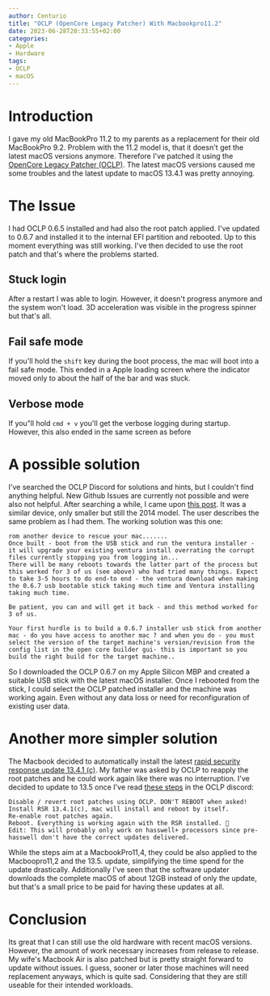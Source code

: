 ```yaml
---
author: Centurio
title: "OCLP (OpenCore Legacy Patcher) With Macbookpro11.2"
date: 2023-06-28T20:33:55+02:00
categories:
- Apple
- Hardware
tags:
- OCLP
- macOS
---
```

# Introduction
I gave my old MacBookPro 11.2 to my parents as a replacement for their old MacBookPro 9.2. Problem with the 11.2 model is, that it doesn't get the latest macOS versions anymore. Therefore I've patched it using the [OpenCore Legacy Patcher (OCLP)](https://github.com/dortania/OpenCore-Legacy-Patcher). The latest macOS versions caused me some troubles and the latest update to macOS 13.4.1 was pretty annoying.

# The Issue
I had OCLP 0.6.5 installed and had also the root patch applied. I've updated to 0.6.7 and installed it to the internal EFI partition and rebooted. Up to this moment everything was still working. I've then decided to use the root patch and that's where the problems started.

## Stuck login
After a restart I was able to login. However, it doesn't progress anymore and the system won't load. 3D acceleration was visible in the progress spinner but that's all.

## Fail safe mode
If you'll hold the `shift` key during the boot process, the mac will boot into a fail safe mode. This ended in a Apple loading screen where the indicator moved only to about the half of the bar and was stuck.

## Verbose mode
If you"ll hold `cmd + v` you'll get the verbose logging during startup. However, this also ended in the same screen as before

# A possible solution
I've searched the OCLP Discord for solutions and hints, but I couldn't find anything helpful. New Github Issues are currently not possible and were also not helpful. After searching a while, I came upon [this post](https://forums.macrumors.com/threads/stuck-on-login-screen-after-opencore-update.2391416/). It was a similar device, only smaller but still the 2014 model. The user describes the same problem as I had them. The working solution was this one:

```
rom another device to rescue your mac.......
Once built - boot from the USB stick and run the ventura installer - it will upgrade your existing ventura install overrating the corrupt files currently stopping you from logging in...
There will be many reboots towards the latter part of the process but this worked for 3 of us (see above) who had tried many things. Expect to take 3-5 hours to do end-to end - the ventura download when making the 0.6.7 usb bootable stick taking much time and Ventura installing taking much time.

Be patient, you can and will get it back - and this method worked for 3 of us.

Your first hurdle is to build a 0.6.7 installer usb stick from another mac - do you have access to another mac ? and when you do - you must select the version of the target machine's version/revision from the config list in the open core builder gui- this is important so you build the right build for the target machine..
```

So I downloaded the OCLP 0.6.7 on my Apple Silicon MBP and created a suitable USB stick with the latest macOS installer. Once I rebooted from the stick, I could select the OCLP patched installer and the machine was working again. Even without any data loss or need for reconfiguration of existing user data.

# Another more simpler solution
The Macbook decided to automatically install the latest [rapid security response update 13.4.1 (c)](https://support.apple.com/en-us/HT213825). My father was asked by OCLP to reapply the root patches and he could work again like there was no interruption. I've decided to update to 13.5 once I've read [these steps](https://discord.com/channels/417165963327176704/1130866929100390482/1132057057097437345) in the OCLP discord:

```
Disable / revert root patches using OCLP. DON'T REBOOT when asked!
Install RSR 13.4.1(c), mac will install and reboot by itself.
Re-enable root patches again.
Reboot. Everything is working again with the RSR installed. 🙂
Edit: This will probably only work on hasswell+ processors since pre-hasswell don't have the correct updates delivered. 
```

While the steps aim at a MacbookPro11,4, they could be also applied to the Macboopro11,2 and the 13.5. update, simplifying the time spend for the update drastically. Additionally I've seen that the software updater downloads the complete macOS of about 12GB instead of only the update, but that's a small price to be paid for having these updates at all.

# Conclusion
Its great that I can still use the old hardware with recent macOS versions. However, the amount of work necessary increases from release to release. My wife's Macbook Air is also patched but is pretty straight forward to update without issues. I guess, sooner or later those machines will need replacement anyways, which is quite sad. Considering that they are still useable for their intended workloads.